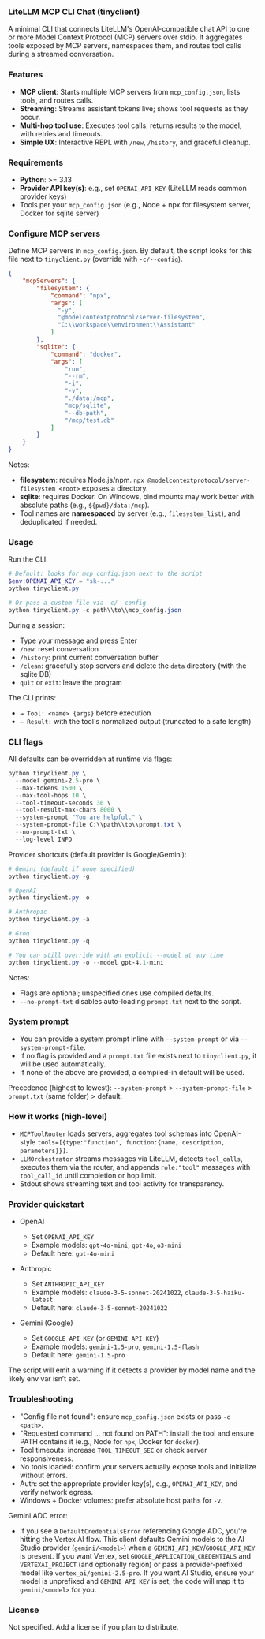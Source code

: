 ### LiteLLM MCP CLI Chat (tinyclient)

A minimal CLI that connects LiteLLM's OpenAI-compatible chat API to one or more Model Context Protocol (MCP) servers over stdio. It aggregates tools exposed by MCP servers, namespaces them, and routes tool calls during a streamed conversation.

### Features
- **MCP client**: Starts multiple MCP servers from `mcp_config.json`, lists tools, and routes calls.
- **Streaming**: Streams assistant tokens live; shows tool requests as they occur.
- **Multi-hop tool use**: Executes tool calls, returns results to the model, with retries and timeouts.
- **Simple UX**: Interactive REPL with `/new`, `/history`, and graceful cleanup.

### Requirements
- **Python**: >= 3.13
- **Provider API key(s)**: e.g., set `OPENAI_API_KEY` (LiteLLM reads common provider keys)
- Tools per your `mcp_config.json` (e.g., Node + npx for filesystem server, Docker for sqlite server)

### Configure MCP servers
Define MCP servers in `mcp_config.json`. By default, the script looks for this file next to `tinyclient.py` (override with `-c/--config`).
```1:25:mcp_config.json
{
    "mcpServers": {
        "filesystem": {
            "command": "npx",
            "args": [
              "-y",
              "@modelcontextprotocol/server-filesystem",
              "C:\\workspace\\environment\\Assistant"
            ]
        },
        "sqlite": {
            "command": "docker",
            "args": [
                "run",
                "--rm",
                "-i",
                "-v",
                "./data:/mcp",
                "mcp/sqlite",
                "--db-path",
                "/mcp/test.db"
            ]
        }  
    } 
}
```
Notes:
- **filesystem**: requires Node.js/npm. `npx @modelcontextprotocol/server-filesystem <root>` exposes a directory.
- **sqlite**: requires Docker. On Windows, bind mounts may work better with absolute paths (e.g., `${pwd}/data:/mcp`).
- Tool names are **namespaced** by server (e.g., `filesystem_list`), and deduplicated if needed.

### Usage
Run the CLI:
```powershell
# Default: looks for mcp_config.json next to the script
$env:OPENAI_API_KEY = "sk-..."
python tinyclient.py

# Or pass a custom file via -c/--config
python tinyclient.py -c path\\to\\mcp_config.json
```
During a session:
- Type your message and press Enter
- `/new`: reset conversation
- `/history`: print current conversation buffer
- `/clean`: gracefully stop servers and delete the `data` directory (with the sqlite DB)
- `quit` or `exit`: leave the program

The CLI prints:
- `→ Tool: <name> {args}` before execution
- `← Result:` with the tool's normalized output (truncated to a safe length)

### CLI flags
All defaults can be overridden at runtime via flags:

```powershell
python tinyclient.py \
  --model gemini-2.5-pro \
  --max-tokens 1500 \
  --max-tool-hops 10 \
  --tool-timeout-seconds 30 \
  --tool-result-max-chars 8000 \
  --system-prompt "You are helpful." \
  --system-prompt-file C:\\path\\to\\prompt.txt \
  --no-prompt-txt \
  --log-level INFO
```
Provider shortcuts (default provider is Google/Gemini):

```powershell
# Gemini (default if none specified)
python tinyclient.py -g

# OpenAI
python tinyclient.py -o

# Anthropic
python tinyclient.py -a

# Groq
python tinyclient.py -q

# You can still override with an explicit --model at any time
python tinyclient.py -o --model gpt-4.1-mini
```


Notes:
- Flags are optional; unspecified ones use compiled defaults.
- `--no-prompt-txt` disables auto-loading `prompt.txt` next to the script.

### System prompt
- You can provide a system prompt inline with `--system-prompt` or via `--system-prompt-file`.
- If no flag is provided and a `prompt.txt` file exists next to `tinyclient.py`, it will be used automatically.
- If none of the above are provided, a compiled-in default will be used.

Precedence (highest to lowest): `--system-prompt` > `--system-prompt-file` > `prompt.txt` (same folder) > default.

### How it works (high-level)
- `MCPToolRouter` loads servers, aggregates tool schemas into OpenAI-style `tools=[{type:"function", function:{name, description, parameters}}]`.
- `LLMOrchestrator` streams messages via LiteLLM, detects `tool_calls`, executes them via the router, and appends `role:"tool"` messages with `tool_call_id` until completion or hop limit.
- Stdout shows streaming text and tool activity for transparency.

### Provider quickstart

- OpenAI
  - Set `OPENAI_API_KEY`
  - Example models: `gpt-4o-mini`, `gpt-4o`, `o3-mini`
  - Default here: `gpt-4o-mini`

- Anthropic
  - Set `ANTHROPIC_API_KEY`
  - Example models: `claude-3-5-sonnet-20241022`, `claude-3-5-haiku-latest`
  - Default here: `claude-3-5-sonnet-20241022`

- Gemini (Google)
  - Set `GOOGLE_API_KEY` (or `GEMINI_API_KEY`)
  - Example models: `gemini-1.5-pro`, `gemini-1.5-flash`
  - Default here: `gemini-1.5-pro`

The script will emit a warning if it detects a provider by model name and the likely env var isn’t set.

### Troubleshooting
- "Config file not found": ensure `mcp_config.json` exists or pass `-c <path>`.
- "Requested command ... not found on PATH": install the tool and ensure PATH contains it (e.g., Node for `npx`, Docker for `docker`).
- Tool timeouts: increase `TOOL_TIMEOUT_SEC` or check server responsiveness.
- No tools loaded: confirm your servers actually expose tools and initialize without errors.
- Auth: set the appropriate provider key(s), e.g., `OPENAI_API_KEY`, and verify network egress.
- Windows + Docker volumes: prefer absolute host paths for `-v`.

Gemini ADC error:
- If you see a `DefaultCredentialsError` referencing Google ADC, you're hitting the Vertex AI flow. This client defaults Gemini models to the AI Studio provider (`gemini/<model>`) when a `GEMINI_API_KEY`/`GOOGLE_API_KEY` is present. If you want Vertex, set `GOOGLE_APPLICATION_CREDENTIALS` and `VERTEXAI_PROJECT` (and optionally region) or pass a provider-prefixed model like `vertex_ai/gemini-2.5-pro`. If you want AI Studio, ensure your model is unprefixed and `GEMINI_API_KEY` is set; the code will map it to `gemini/<model>` for you.

### License
Not specified. Add a license if you plan to distribute.


